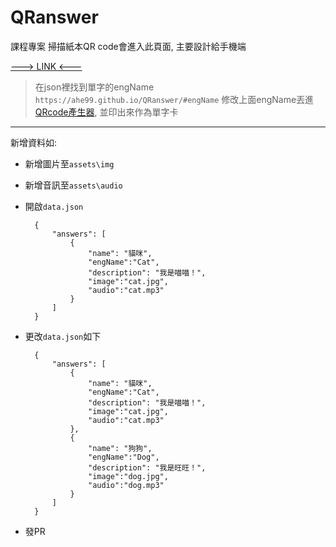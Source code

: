 # QRanswer

課程專案
掃描紙本QR code會進入此頁面, 主要設計給手機端

[---> LINK <---](https://ahe99.github.io/QRanswer)

> 在json裡找到單字的engName
> `https://ahe99.github.io/QRanswer/#engName`
> 修改上面engName丟進[QRcode產生器](http://www.quickmark.com.tw/cht/qrcode-datamatrix-generator/default.asp?qrLink), 並印出來作為單字卡

---

新增資料如:

* 新增圖片至`assets\img`

* 新增音訊至`assets\audio`

* 開啟`data.json`

        {
            "answers": [
                {
                    "name": "貓咪",
                    "engName":"Cat",
                    "description": "我是喵喵！",
                    "image":"cat.jpg",
                    "audio":"cat.mp3"
                }
            ]
        }

* 更改`data.json`如下

        {
            "answers": [
                {
                    "name": "貓咪",
                    "engName":"Cat",
                    "description": "我是喵喵！",
                    "image":"cat.jpg",
                    "audio":"cat.mp3"
                },
                {
                    "name": "狗狗",
                    "engName":"Dog",
                    "description": "我是旺旺！",
                    "image":"dog.jpg",
                    "audio":"dog.mp3"
                }
            ]
        }

* 發PR
